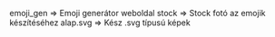 emoji_gen   =>      Emoji generátor weboldal
stock       =>      Stock fotó az emojik készítéséhez
alap.svg    =>      Kész .svg típusú képek